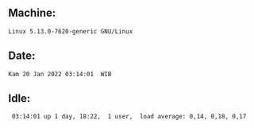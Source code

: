 ## Machine:
```
Linux 5.13.0-7620-generic GNU/Linux
```
## Date:
```
Kam 20 Jan 2022 03:14:01  WIB
```
## Idle:
```
 03:14:01 up 1 day, 18:22,  1 user,  load average: 0,14, 0,18, 0,17
```
